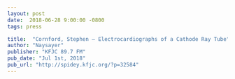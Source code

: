 ```yaml
---
layout: post
date:  2018-06-28 9:00:00 -0800
tags: press

title:  "Cornford, Stephen – Electrocardiographs of a Cathode Ray Tube"
author: "Naysayer"
publisher: "KFJC 89.7 FM"
pub_date: "Jul 1st, 2018"
pub_url: "http://spidey.kfjc.org/?p=32584"
---
```

